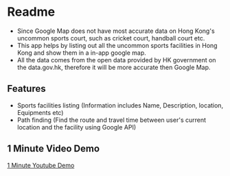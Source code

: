 # Readme
- Since Google Map does not have most accurate data on Hong Kong's uncommon sports court, such as cricket court, handball court etc.  
- This app helps by listing out all the uncommon sports facilities in Hong Kong and show them in a in-app google map.  
- All the data comes from the open data provided by HK government on the data.gov.hk, therefore it will be more accurate then Google Map.

## Features
- Sports facilities listing (Information includes Name, Description, location, Equipments etc)
- Path finding (Find the route and travel time between user's current location and the facility using Google API)

## 1 Minute Video Demo
[1 Minute Youtube Demo](https://youtu.be/wV_9rjrg6s4)
